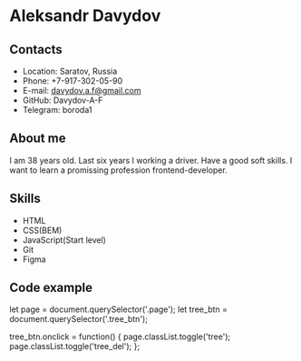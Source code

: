# Aleksandr Davydov

## Contacts
* Location: Saratov, Russia
* Phone: +7-917-302-05-90
* E-mail: davydov.a.f@gmail.com
* GitHub: Davydov-A-F
* Telegram: boroda1

## About me
I am 38 years old. Last six years I working a driver. Have a good soft skills. I want to learn a promissing profession  frontend-developer.

## Skills
* HTML
* CSS(BEM)
* JavaScript(Start level)
* Git
* Figma

## Code example

let page = document.querySelector('.page');
let tree_btn = document.querySelector('.tree_btn');

tree_btn.onclick = function() {
  page.classList.toggle('tree');
  page.classList.toggle('tree_del');
};
